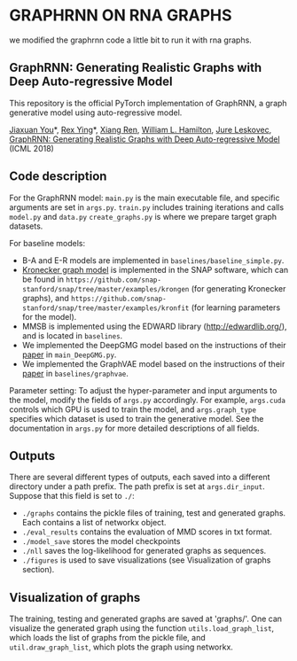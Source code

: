 
# GRAPHRNN ON RNA GRAPHS

we modified the graphrnn code a little bit to run it with rna graphs. 


## GraphRNN: Generating Realistic Graphs with Deep Auto-regressive Model
This repository is the official PyTorch implementation of GraphRNN, a graph generative model using auto-regressive model.

[Jiaxuan You](https://cs.stanford.edu/~jiaxuan/)\*, [Rex Ying](https://cs.stanford.edu/people/rexy/)\*, [Xiang Ren](http://www-bcf.usc.edu/~xiangren/), [William L. Hamilton](https://stanford.edu/~wleif/), [Jure Leskovec](https://cs.stanford.edu/people/jure/index.html), [GraphRNN: Generating Realistic Graphs with Deep Auto-regressive Model](https://arxiv.org/abs/1802.08773) (ICML 2018)


## Code description
For the GraphRNN model:
`main.py` is the main executable file, and specific arguments are set in `args.py`.
`train.py` includes training iterations and calls `model.py` and `data.py`
`create_graphs.py` is where we prepare target graph datasets.

For baseline models: 
* B-A and E-R models are implemented in `baselines/baseline_simple.py`.
* [Kronecker graph model](https://cs.stanford.edu/~jure/pubs/kronecker-jmlr10.pdf) is implemented in the SNAP software, which can be found in `https://github.com/snap-stanford/snap/tree/master/examples/krongen` (for generating Kronecker graphs), and `https://github.com/snap-stanford/snap/tree/master/examples/kronfit` (for learning parameters for the model).
* MMSB is implemented using the EDWARD library (http://edwardlib.org/), and is located in
  `baselines`.
* We implemented the DeepGMG model based on the instructions of their [paper](https://arxiv.org/abs/1803.03324) in `main_DeepGMG.py`.
* We implemented the GraphVAE model based on the instructions of their [paper](https://arxiv.org/abs/1802.03480) in `baselines/graphvae`.

Parameter setting:
To adjust the hyper-parameter and input arguments to the model, modify the fields of `args.py`
accordingly.
For example, `args.cuda` controls which GPU is used to train the model, and `args.graph_type`
specifies which dataset is used to train the generative model. See the documentation in `args.py`
for more detailed descriptions of all fields.

## Outputs
There are several different types of outputs, each saved into a different directory under a path prefix. The path prefix is set at `args.dir_input`. Suppose that this field is set to `./`:
* `./graphs` contains the pickle files of training, test and generated graphs. Each contains a list
  of networkx object.
* `./eval_results` contains the evaluation of MMD scores in txt format.
* `./model_save` stores the model checkpoints
* `./nll` saves the log-likelihood for generated graphs as sequences.
* `./figures` is used to save visualizations (see Visualization of graphs section).

## Visualization of graphs
The training, testing and generated graphs are saved at 'graphs/'.
One can visualize the generated graph using the function `utils.load_graph_list`, which loads the
list of graphs from the pickle file, and `util.draw_graph_list`, which plots the graph using
networkx. 


